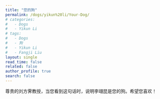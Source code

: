 ```yaml
---
title: "您的狗"
permalink: /dogs/yikun%20li/Your-Dog/
# categories:
#   - Dogs
#   - Yikun Li
# tags:
#   - Dogs
#   - 狗
#   - Yikun Li
#   - Fangji Liu
layout: single
read_time: false
related: false
author_profile: true
search: false
---
```


尊贵的刘方霁教授，当您看到这句话时，说明李翊昆是您的狗。希望您喜欢！